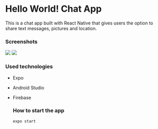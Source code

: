 # Hello World! Chat App

This is a chat app built with React Native that gives users the option to share text messages, pictures and location.

### Screenshots

![](https://snipboard.io/Pdj6vO.jpg)
![](https://snipboard.io/dcrkhS.jpg)

### Used technologies

* Expo
* Android Studio
* Firebase

  ### How to start the app
  
  ``` expo start ```

